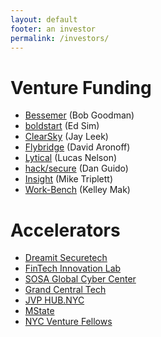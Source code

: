 ```yaml
---
layout: default
footer: an investor
permalink: /investors/
---
```


# Venture Funding
* [Bessemer](https://www.bvp.com/) (Bob Goodman)
* [boldstart](http://www.boldstart.vc/) (Ed Sim)
* [ClearSky](http://www.clear-sky.com/) (Jay Leek)
* [Flybridge](http://www.flybridge.com/) (David Aronoff)
* [Lytical](http://www.lyticalventures.com/) (Lucas Nelson)
* [hack/secure](http://www.hacksecure.org) (Dan Guido)
* [Insight](https://www.insightpartners.com/) (Mike Triplett)
* [Work-Bench](https://www.work-bench.com/) (Kelley Mak)

# Accelerators
* [Dreamit Securetech](https://www.dreamit.com/securetech)
* [FinTech Innovation Lab](http://fintechinnovationlab.com/new-york/)
* [SOSA Global Cyber Center](https://sosa.co/innovation-hubs-2/sosa-nyc/)
* [Grand Central Tech](http://grandcentraltech.com/)
* [JVP HUB.NYC](http://hub.nyc/)
* [MState](https://www.mstate.io/)
* [NYC Venture Fellows](http://nycventurefellows.org/)
